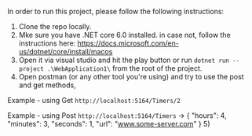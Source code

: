 In order to run this project, please follow the following instructions:

1) Clone the repo locally.
2) Mke sure you have .NET core 6.0 installed. in case not, follow the instructions here: https://docs.microsoft.com/en-us/dotnet/core/install/macos
3) Open it via visual studio and hit the play button or run `dotnet run --project .\WebApplication1\` from the root of the project.
4) Open postman (or any other tool you're using) and try to use the post and get methods,
 
 Example - using Get `http://localhost:5164/Timers/2`
 
 Example - using Post `http://localhost:5164/Timers` -> {
                                                "hours": 4,
                                                "minutes": 3,
                                                "seconds": 1,
                                                "url": "www.some-server.com"
                                               }
5) 
